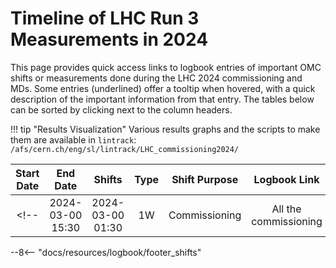 
# Timeline of LHC Run 3 Measurements in 2024

This page provides quick access links to logbook entries of important OMC shifts or measurements done during the LHC 2024 commissioning and MDs.
Some entries (underlined) offer a tooltip when hovered, with a quick description of the important information from that entry.
The tables below can be sorted by clicking next to the column headers.

!!! tip "Results Visualization"
    Various results graphs and the scripts to make them are available in `lintrack`:
    ```
    /afs/cern.ch/eng/sl/lintrack/LHC_commissioning2024/
    ```

<!-- 
    Logbook Links: [LINK_NAME](date, logbook_id, event_id){.logbook-link}    
    Shifts:  W - Weekdays (Day) WN - Weekdays (Night) H - Holidays or weekend (Day) HN - Holidays or weekend (Night) 
    Tooltips: *[SHIFT PURPOSE TEXT]: Text inside the tooltip        
-->


|    Start Date    |     End Date     | Shifts |     Type      |     Shift Purpose     |                                                 Logbook Link                                                 |
|:----------------:|:----------------:|:------:|:-------------:|:---------------------:|:------------------------------------------------------------------------------------------------------------:|
<!-- | 2024-03-00 15:30 | 2024-03-00 01:30 |   1W   | Commissioning | All the commissioning | [Shift Plan](2023-03-00, 1081, 3739274){.logbook-link} / [Summary](2023-03-00, 1081, 3739274){.logbook-link} | -->


<!-- Tooltips -->

--8<-- "docs/resources/logbook/footer_shifts"